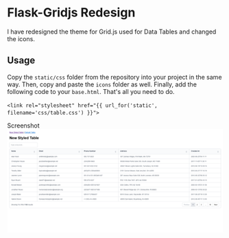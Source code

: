 # Flask-Gridjs Redesign
I have redesigned the theme for Grid.js used for Data Tables and changed the icons.

## Usage

Copy the `static/css` folder from the repository into your project in the same way. Then, copy and paste the `icons` folder as well. Finally, add the following code to your `base.html`. That's all you need to do.

`<link rel="stylesheet" href="{{ url_for('static', filename='css/table.css') }}">`

Screenshot  
![Screenshot](./static/screenshot/ss.png)
